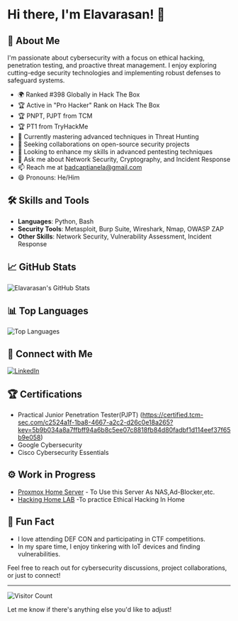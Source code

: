 # Hi there, I'm Elavarasan! 👋


## 🚀 About Me

I'm passionate about cybersecurity with a focus on ethical hacking, penetration testing, and proactive threat management. I enjoy exploring cutting-edge security technologies and implementing robust defenses to safeguard systems.

- 🌍 Ranked #398 Globally in Hack The Box
- 🏆 Active in "Pro Hacker" Rank on Hack The Box
- 🏆 PNPT, PJPT from TCM
- 🏆 PT1 from TryHackMe
- 🌱 Currently mastering advanced techniques in Threat Hunting
- 👯 Seeking collaborations on open-source security projects
- 🤔 Looking to enhance my skills in advanced pentesting techniques
- 💬 Ask me about Network Security, Cryptography, and Incident Response
- 📫 Reach me at [badcaptianela@gmail.com](mailto:badcaptianela@gmail.com)
- 😄 Pronouns: He/Him

## 🛠️ Skills and Tools

- **Languages**: Python, Bash
- **Security Tools**: Metasploit, Burp Suite, Wireshark, Nmap, OWASP ZAP
- **Other Skills**: Network Security, Vulnerability Assessment, Incident Response

## 📈 GitHub Stats

![Elavarasan's GitHub Stats](https://github-readme-stats.vercel.app/api?username=c00lrabbit&show_icons=true&theme=radical)

## 📊 Top Languages

![Top Languages](https://github-readme-stats.vercel.app/api/top-langs/?username=c00lrabbit&layout=compact&theme=radical)

## 🔗 Connect with Me

[![LinkedIn](https://img.shields.io/badge/LinkedIn-Profile-blue)](https://www.linkedin.com/in/elavarasan-d-70b09322b/)

## 🏆 Certifications

- Practical Junior Penetration Tester(PJPT) (https://certified.tcm-sec.com/c2524a1f-1ba8-4667-a2c2-d26c0e18a265?key=5b9b034a8a7ffbff94a6b8c5ee07c8818fb84d80fadbf1d114eef37f65b9e058)
- Google Cybersecurity
- Cisco Cybersecurity Essentials

## ⚙️ Work in Progress

- [Proxmox Home Server](https://github.com/c00lrabbit/project-proxmox) - To Use this Server As NAS,Ad-Blocker,etc.
- [Hacking Home LAB](https://github.com/c00lrabbit/Hacking-Homelab) -To practice Ethical Hacking In Home

## 🎉 Fun Fact

- I love attending DEF CON and participating in CTF competitions.
- In my spare time, I enjoy tinkering with IoT devices and finding vulnerabilities.

Feel free to reach out for cybersecurity discussions, project collaborations, or just to connect!

---

![Visitor Count](https://komarev.com/ghpvc/?username=badcaptianela)

Let me know if there's anything else you'd like to adjust!

